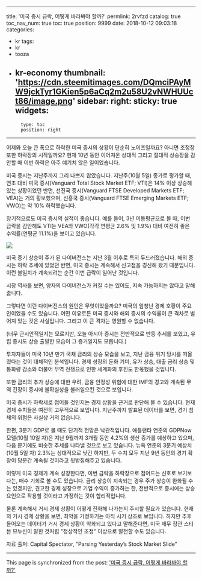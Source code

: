 
---
title: '미국 증시 급락, 어떻게 바라봐야 할까?'
permlink: 2rvfzd
catalog: true
toc_nav_num: true
toc: true
position: 9999
date: 2018-10-12 09:03:18
categories:
- kr
tags:
- kr
- tooza
- kr-economy
thumbnail: 'https://cdn.steemitimages.com/DQmciPAyMW9jckTyr1GKien5p6aCq2m2u58U2vNWHUUct86/image.png'
sidebar:
    right:
        sticky: true
widgets:
    -
        type: toc
        position: right
---


어제와 오늘 큰 폭으로 하락한 미국 증시의 상황이 단순히 노이즈일까요? 아니면 조정장 또한 하락장의 시작일까요? 현재 10년 동안 이어져온 상대적 그리고 절대적 상승장을 감안할 때  이번 하락은 아주 예기치 않은 일이었습니다. 

미국 증시는 지난주까지 그리 나쁘지 않았습니다. 지난주(10월 5일) 종가로 평가할 때, 연초 대비 미국 증시(Vanguard Total Stock Market ETF; VTI)은 14% 이상 상승해 있는 상황이었던 반면, 선진국 증시(Vanguard FTSE Developed Markets ETF; VEA)는 거의 횡보했으며, 신흥국 증시(Vanguard FTSE Emerging Markets ETF; VWO)는 약 10% 하락했습니다.  

장기적으로도 미국 증시의 실적이 좋습니다. 예를 들어, 3년 이동평균으로 볼 때, 이번 급락을 감안해도 VTI는 VEA와 VWO(각각 연평균 2.6% 및 1.9%) 대비  여전히 좋은 수익률(연평균 11.1%)을 보이고 있습니다. 

![](https://cdn.steemitimages.com/DQmciPAyMW9jckTyr1GKien5p6aCq2m2u58U2vNWHUUct86/image.png)

미국 증기 상승이 주가 된 다이버전스는 지난 3월 이후로 특히 두드러졌습니다. 해외 증시는 하락 추세에 있었던 반면, 미국 증시는 계속해서 신고점을 경신해 왔기 때문입니다. 이런 불일치가 계속되려는 순간 이번 급락이 일어난 것입니다. 

시장 역사를 보면, 양자의 다이버전스가 커질 수는 있어도, 지속 가능하지는 않다고 말해줍니다.  

그렇다면 이런 다이버전스의 원인은 무엇이었을까요?  미국의 엄청난 경제 호황이 주요인이었을 수도 있습니다. 어떤 이유로든  미국 증시와 해외 증시의 수익률이 큰 격차로 벌어져 있는 것은 사실입니다. 그리고 이 큰 격차는 영원할 수 없습니다. 

(너무 근시안적일지는 모르지만, 오늘 아시아 증시는 전반적으로 반등 추세를 보였고, 유럽 증시도 상승 출발한 모습이 그 증거일지도 모릅니다.) 

투자자들이 미국 10년 만기 국채 금리의 상승 모습을 보고, 지난 금융 위기 당시를 떠올렸다는 것이 대체적인 분석입니다. 경제 성장의 둔화 기미, 유가 상승, 대출 금리 상승 및 통화량 감소와 더불어 무역 전쟁으로 인한 세계화의 후진도 한몫했을 것입니다. 

또한 금리의 추가 상승에 대한 우려, 금융 안정성 위험에 대한 IMF의 경고와 계속된  무역 긴장이 증시에 불확실성을 불러일으킨 것으로 보입니다. 

미국 증시가 하락세로 접어들 것인지는 경제 상황을 근거로 판단해 볼 수 있습니다. 현재 경제 수치들은 여전히 고무적으로 보입니다. 지난주까지 발표된 데이터를 보면, 경기 침체의 위험은 사실상 거의 없습니다. 

한편, 3분기 GDP로 볼 때도 단기적 전망은 낙관적입니다. 애틀랜타 연준의 GDPNow 모델(10월 10일 자)은 지난 9월까지 3개월 동안 4.2%의 생산 증가를 예상하고 있으며, 다음 분기에도 비슷한 추세를 나타낼 것으로 보고 있습니다. 뉴욕 연준의 3분기 예상치(10월 5일 자) 2.3%는 상대적으로 낮긴 하지만, 두 수치 모두 지난 9년 동안의 경기 확장이 당분간 계속될 것이라고 뒷받침해주고 있습니다. 

이렇게 미국 경제가 계속 성장한다면, 이번 급락을 하락장으로 접어드는 신호로 보기보다는, 매수 기회로 볼 수도 있습니다. 금리 상승이 지속되는 경우 주가 상승이 완화될 수는 있겠지만, 견고한 경제 성장으로 기업 수익이 증가하는 한, 전반적으로 증시에는 상승 요인으로 작용할 것이라고 가정하는 것이 합리적입니다. 

물론 계속해서 거시 경제 상황이 어떻게 진화해 나가는지 주시할 필요가 있습니다. 현재의 거시 경제 상황을 보면, 최악을 가정하기는 아직 시기 상조로 보입니다. 하지만 추후 들어오는 데이터가 거시 경제 상황이 악화되고 있다고 말해준다면, 미국 재무 장관 스티븐 므누신이 말한 것처럼 "정상적인 조정" 이상으로 발전할 수도 있습니다. 

자료 출처: Capital Spectator, "Parsing Yesterday’s Stock Market Slide"

- - -

This page is synchronized from the post: ['미국 증시 급락, 어떻게 바라봐야 할까?'](https://steemit.com/@pius.pius/2rvfzd)
